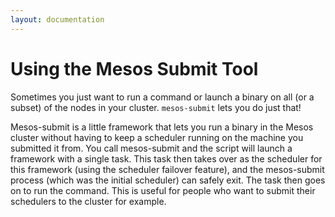```yaml
---
layout: documentation
---
```


# Using the Mesos Submit Tool

Sometimes you just want to run a command or launch a binary on all (or a subset) of the nodes in your cluster. `mesos-submit` lets you do just that!

Mesos-submit is a little framework that lets you run a binary in the Mesos cluster without having to keep a scheduler running on the machine you submitted it from. You call mesos-submit <binary> and the script will launch a framework with a single task. This task then takes over as the scheduler for this framework (using the scheduler failover feature), and the mesos-submit process (which was the initial scheduler) can safely exit. The task then goes on to run the command. This is useful for people who want to submit their schedulers to the cluster for example.